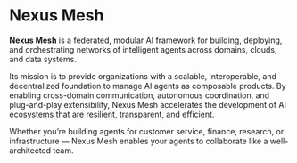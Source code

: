# Nexus Mesh

**Nexus Mesh** is a federated, modular AI framework for building, deploying, and orchestrating networks of intelligent agents across domains, clouds, and data systems.

Its mission is to provide organizations with a scalable, interoperable, and decentralized foundation to manage AI agents as composable products. By enabling cross-domain communication, autonomous coordination, and plug-and-play extensibility, Nexus Mesh accelerates the development of AI ecosystems that are resilient, transparent, and efficient.

Whether you’re building agents for customer service, finance, research, or infrastructure — Nexus Mesh enables your agents to collaborate like a well-architected team.

